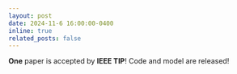 ```yaml
---
layout: post
date: 2024-11-6 16:00:00-0400
inline: true
related_posts: false
---
```


**One** paper is accepted by **IEEE TIP**! Code and model are released!
